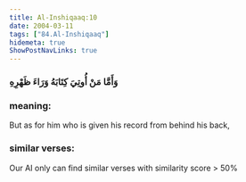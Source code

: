 ```yaml
---
title: Al-Inshiqaaq:10
date: 2004-03-11
tags: ["84.Al-Inshiqaaq"]
hidemeta: true 
ShowPostNavLinks: true 
---
```

### وَأَمَّا مَنْ أُوتِيَ كِتَابَهُ وَرَاءَ ظَهْرِهِ
### meaning: 
But as for him who is given his record from behind his back,
### similar verses: 

Our AI only can find similar verses with similarity score > 50% 




